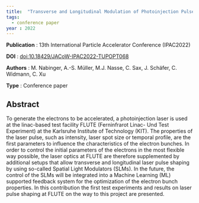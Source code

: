 ```yaml
---
title:  "Transverse and Longitudinal Modulation of Photoinjection Pulses at FLUTE"
tags:
  - conference paper
year : 2022
---
```


__Publication__ : 13th International Particle Accelerator Conference (IPAC2022)

__DOI__         : [doi:10.18429/JACoW-IPAC2022-TUPOPT068](https://doi.org/10.18429/JACoW-IPAC2022-TUPOPT068)

__Authors__     : M. Nabinger, A.-S. Müller, M.J. Nasse, C. Sax, J. Schäfer, C. Widmann, C. Xu

__Type__        : Conference paper

## Abstract

To generate the electrons to be accelerated, a photoinjection laser is used at the linac-based test facility FLUTE (Ferninfrarot Linac- Und Test Experiment) at the Karlsruhe Institute of Technology (KIT). The properties of the laser pulse, such as intensity, laser spot size or temporal profile, are the first parameters to influence the characteristics of the electron bunches. In order to control the initial parameters of the electrons in the most flexible way possible, the laser optics at FLUTE are therefore supplemented by additional setups that allow transverse and longitudinal laser pulse shaping by using so-called Spatial Light Modulators (SLMs). In the future, the control of the SLMs will be integrated into a Machine Learning (ML) supported feedback system for the optimization of the electron bunch properties. In this contribution the first test experiments and results on laser pulse shaping at FLUTE on the way to this project are presented.
